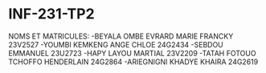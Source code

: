 # INF-231-TP2
NOMS ET MATRICULES:
-BEYALA OMBE EVRARD MARIE FRANCKY  23V2527
-YOUMBI KEMKENG ANGE CHLOE          24G2434
-SEBDOU EMMANUEL                   23U2723
-HAPY LAYOU MARTIAL                23V2209
-TATAH FOTOUO TCHOFFO HENDERLAIN   24G2864
-ARIEGNIGNI KHADYE KHAIRA          24G2619

